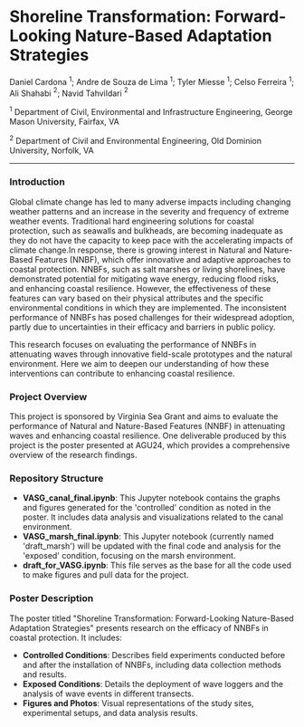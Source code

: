 # Shoreline Transformation: Forward-Looking Nature-Based Adaptation Strategies
Daniel Cardona $^1$; Andre de Souza de Lima $^1$; Tyler Miesse $^1$; Celso Ferreira $^1$; Ali Shahabi $^2$; Navid Tahvildari $^2$ 

$^1$ Department of Civil, Environmental and Infrastructure Engineering, George Mason University, Fairfax, VA 

$^2$ Department of Civil and Environmental Engineering, Old Dominion University, Norfolk, VA 
--- ---
### Introduction 
Global climate change has led to many adverse impacts including changing weather patterns and an increase in the severity and frequency of extreme weather events. Traditional hard engineering solutions for coastal protection, such as seawalls and bulkheads, are becoming inadequate as they do not have the capacity to keep pace with the accelerating impacts of climate change.In response, there is growing interest in Natural and Nature-Based Features (NNBF), which offer innovative and adaptive approaches to coastal protection. NNBFs, such as salt marshes or living shorelines, have demonstrated potential for mitigating wave energy, reducing flood risks, and enhancing coastal resilience. However, the effectiveness of these features can vary based on their physical attributes and the specific environmental conditions in which they are implemented. The inconsistent performance of NNBFs has posed challenges for their widespread adoption, partly due to uncertainties in their efficacy and barriers in public policy. 

This research focuses on evaluating the performance of NNBFs in attenuating waves through innovative field-scale prototypes and the natural environment. Here we aim to deepen our understanding of how these interventions can contribute to enhancing coastal resilience. 
### Project Overview 
This project is sponsored by Virginia Sea Grant and aims to evaluate the performance of Natural and Nature-Based Features (NNBF) in attenuating waves and enhancing coastal resilience. One deliverable produced by this project is the poster presented at AGU24, which provides a comprehensive overview of the research findings. 
### Repository Structure 
-  **VASG_canal_final.ipynb**: This Jupyter notebook contains the graphs and figures generated for the 'controlled' condition as noted in the poster. It includes data analysis and visualizations related to the canal environment.
-  **VASG_marsh_final.ipynb**: This Jupyter notebook (currently named 'draft_marsh') will be updated with the final code and analysis for the 'exposed' condition, focusing on the marsh environment.
-  **draft_for_VASG.ipynb**: This file serves as the base for all the code used to make figures and pull data for the project.
 ### Poster Description
The poster titled "Shoreline Transformation: Forward-Looking Nature-Based Adaptation Strategies" presents research on the efficacy of NNBFs in coastal protection. It includes:
- **Controlled Conditions**: Describes field experiments conducted before and after the installation of NNBFs, including data collection methods and results.
- **Exposed Conditions**: Details the deployment of wave loggers and the analysis of wave events in different transects.
- **Figures and Photos**: Visual representations of the study sites, experimental setups, and data analysis results. 
